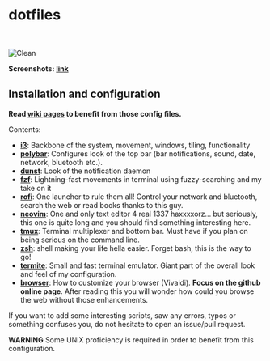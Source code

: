 # dotfiles
<p align=center>
    <a href=""><img alt="" src="https://img.shields.io/badge/OS-Arch%20Linux-1793D1.svg"></a>
    <a href=""><img alt="" src="https://img.shields.io/badge/Window%20Manager-i3-lightgrey.svg"></a>
    <a href=""><img alt="" src="https://img.shields.io/badge/Terminal-Termite-795548.svg"></a>
    <a href=""><img alt="" src="https://img.shields.io/badge/Shell-zsh-512DA8.svg"></a>
    <a href=""><img alt="" src="https://img.shields.io/badge/Editor-Neovim-2e7d32.svg"></a>
    <a href=""><img alt="" src="https://img.shields.io/badge/Packages-294-yellow.svg"></a>
</p>

![Clean](https://user-images.githubusercontent.com/20703378/36677420-63482fb2-1b0e-11e8-9e0f-c14a34f11e98.png "Clean")

**Screenshots: [link](https://imgur.com)**

## Installation and configuration

**Read [wiki pages](https://github.com/vyzyv/dotfiles/wiki) to benefit from those config files.**

Contents:
- **[i3](https://github.com/vyzyv/dotfiles/wiki/i3)**: Backbone of the system, movement, windows, tiling, functionality
- **[polybar](https://github.com/vyzyv/dotfiles/wiki/polybar)**: Configures look of the top bar (bar notifications, sound, date, network, bluetooth etc.).
- **[dunst](https://github.com/vyzyv/dotfiles/wiki/dunst)**: Look of the notification daemon
- **[fzf](https://github.com/vyzyv/dotfiles/wiki/fzf)**: Lightning-fast movements in terminal using fuzzy-searching and my take on it
- **[rofi](https://github.com/vyzyv/dotfiles/wiki/dunst)**: One launcher to rule them all! Control your network and bluetooth, search the web or read books thanks to this guy.
- **[neovim](https://github.com/vyzyv/dotfiles/wiki/neovim)**: One and only text editor 4 real 1337 haxxxxorz... but seriously, this one is quite long and you should find something interesting here.
- **[tmux](https://github.com/vyzyv/dotfiles/wiki/tmux)**: Terminal multiplexer and bottom bar. Must have if you plan on being serious on the command line.
- **[zsh](https://github.com/vyzyv/dotfiles/wiki/zsh)**: shell making your life hella easier. Forget bash, this is the way to go!
- **[termite](https://github.com/vyzyv/dotfiles/wiki/termite)**: Small and fast terminal emulator. Giant part of the overall look and feel of my configuration.
- **[browser](https://github.com/vyzyv/dotfiles/wiki/browser)**: How to customize your browser (Vivaldi). **Focus on the github online page**. After reading this you will wonder how could you browse the web without those enhancements.


If you want to add some interesting scripts, saw any errors, typos or something confuses you, do not hesitate to open an issue/pull request.

**WARNING** Some UNIX proficiency is required in order to benefit from this configuration.
